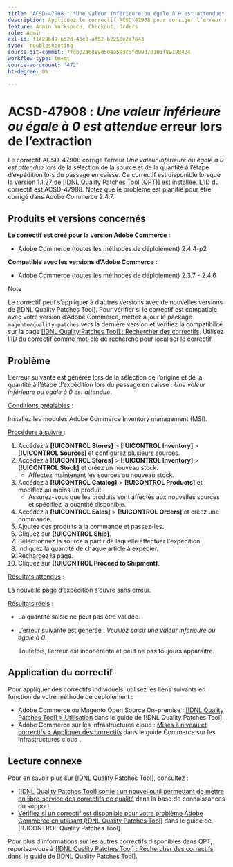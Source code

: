 ```yaml
---
title: 'ACSD-47908 : *Une valeur inférieure ou égale à 0 est attendue* lors de l’extraction'
description: Appliquez le correctif ACSD-47908 pour corriger l’erreur Adobe Commerce *Une valeur inférieure ou égale à 0 est attendue* lors de la sélection de la source et de la quantité à l’étape d’expédition lors du passage en caisse.
feature: Admin Workspace, Checkout, Orders
role: Admin
exl-id: f1429bd9-652d-43c0-af52-b2258e2a7643
type: Troubleshooting
source-git-commit: 7fdb02a6d89d50ea593c5fd99d78101f89198424
workflow-type: tm+mt
source-wordcount: '472'
ht-degree: 0%

---
```


# ACSD-47908 : *Une valeur inférieure ou égale à 0 est attendue* erreur lors de l’extraction

Le correctif ACSD-47908 corrige l’erreur *Une valeur inférieure ou égale à 0 est attendue* lors de la sélection de la source et de la quantité à l’étape d’expédition lors du passage en caisse. Ce correctif est disponible lorsque la version 1.1.27 de [[!DNL Quality Patches Tool (QPT)]](https://experienceleague.adobe.com/fr/docs/commerce-operations/tools/quality-patches-tool/quality-patches-tool-to-self-serve-quality-patches) est installée. L’ID du correctif est ACSD-47908. Notez que le problème est planifié pour être corrigé dans Adobe Commerce 2.4.7.

## Produits et versions concernés

**Le correctif est créé pour la version Adobe Commerce :**

* Adobe Commerce (toutes les méthodes de déploiement) 2.4.4-p2

**Compatible avec les versions d’Adobe Commerce :**

* Adobe Commerce (toutes les méthodes de déploiement) 2.3.7 - 2.4.6

>[!NOTE]
>
>Le correctif peut s’appliquer à d’autres versions avec de nouvelles versions de [!DNL Quality Patches Tool]. Pour vérifier si le correctif est compatible avec votre version d’Adobe Commerce, mettez à jour le package `magento/quality-patches` vers la dernière version et vérifiez la compatibilité sur la page [[!DNL Quality Patches Tool] : Rechercher des correctifs](https://experienceleague.adobe.com/tools/commerce-quality-patches/index.html?lang=fr). Utilisez l’ID du correctif comme mot-clé de recherche pour localiser le correctif.

## Problème

L’erreur suivante est générée lors de la sélection de l’origine et de la quantité à l’étape d’expédition lors du passage en caisse : *Une valeur inférieure ou égale à 0 est attendue*.

<u>Conditions préalables</u> :

Installez les modules Adobe Commerce Inventory management (MSI).

<u>Procédure à suivre </u> :

1. Accédez à **[!UICONTROL Stores]** > **[!UICONTROL Inventory]** > **[!UICONTROL Sources]** et configurez plusieurs sources.
1. Accédez à **[!UICONTROL Stores]** > **[!UICONTROL Inventory]** > **[!UICONTROL Stock]** et créez un nouveau stock.
   * Affectez maintenant les sources au nouveau stock.
1. Accédez à **[!UICONTROL Catalog]** > **[!UICONTROL Products]** et modifiez au moins un produit.
   * Assurez-vous que les produits sont affectés aux nouvelles sources et spécifiez la quantité disponible.
1. Accédez à **[!UICONTROL Sales]** > **[!UICONTROL Orders]** et créez une commande.
1. Ajoutez ces produits à la commande et passez-les.
1. Cliquez sur **[!UICONTROL Ship]**.
1. Sélectionnez la source à partir de laquelle effectuer l&#39;expédition.
1. Indiquez la quantité de chaque article à expédier.
1. Rechargez la page.
1. Cliquez sur **[!UICONTROL Proceed to Shipment]**.

<u>Résultats attendus</u> :

La nouvelle page d’expédition s’ouvre sans erreur.

<u>Résultats réels</u> :

* La quantité saisie ne peut pas être validée.
* L’erreur suivante est générée : *Veuillez saisir une valeur inférieure ou égale à 0*.

  Toutefois, l’erreur est incohérente et peut ne pas toujours apparaître.

## Application du correctif

Pour appliquer des correctifs individuels, utilisez les liens suivants en fonction de votre méthode de déploiement :

* Adobe Commerce ou Magento Open Source On-premise : [[!DNL Quality Patches Tool] > Utilisation](/help/tools/quality-patches-tool/usage.md) dans le guide de [!DNL Quality Patches Tool].
* Adobe Commerce sur les infrastructures cloud : [Mises à niveau et correctifs > Appliquer des correctifs](https://experienceleague.adobe.com/docs/commerce-cloud-service/user-guide/develop/upgrade/apply-patches.html?lang=fr) dans le guide Commerce sur les infrastructures cloud .

## Lecture connexe

Pour en savoir plus sur [!DNL Quality Patches Tool], consultez :

* [[!DNL Quality Patches Tool] sortie : un nouvel outil permettant de mettre en libre-service des correctifs de qualité](https://experienceleague.adobe.com/fr/docs/commerce-operations/tools/quality-patches-tool/quality-patches-tool-to-self-serve-quality-patches) dans la base de connaissances du support.
* [Vérifiez si un correctif est disponible pour votre problème Adobe Commerce en utilisant [!DNL Quality Patches Tool]](/help/tools/quality-patches-tool/patches-available-in-qpt/check-patch-for-magento-issue-with-magento-quality-patches.md) dans le guide de [!UICONTROL Quality Patches Tool].


Pour plus d’informations sur les autres correctifs disponibles dans QPT, reportez-vous à [[!DNL Quality Patches Tool] : Rechercher des correctifs](https://experienceleague.adobe.com/tools/commerce-quality-patches/index.html?lang=fr) dans le guide de [!DNL Quality Patches Tool].
